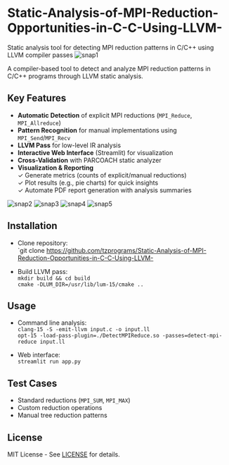 # Static-Analysis-of-MPI-Reduction-Opportunities-in-C-C-Using-LLVM-
Static analysis tool for detecting MPI reduction patterns in C/C++ using LLVM compiler passes
![snap1](https://github.com/user-attachments/assets/bd6f0bc7-9587-4d61-8f2b-ab0122260dd9)

A compiler-based tool to detect and analyze MPI reduction patterns in C/C++ programs through LLVM static analysis.
## Key Features  
- **Automatic Detection** of explicit MPI reductions (`MPI_Reduce`, `MPI_Allreduce`)  
- **Pattern Recognition** for manual implementations using `MPI_Send`/`MPI_Recv`  
- **LLVM Pass** for low-level IR analysis  
- **Interactive Web Interface** (Streamlit) for visualization  
- **Cross-Validation** with PARCOACH static analyzer  
- **Visualization & Reporting**  
  ✓ Generate metrics (counts of explicit/manual reductions)  
  ✓ Plot results (e.g., pie charts) for quick insights  
  ✓ Automate PDF report generation with analysis summaries  

![snap2](https://github.com/user-attachments/assets/19133f38-5d41-4e6a-8b28-5e746775dbab)
![snap3](https://github.com/user-attachments/assets/a73f7b9a-4fe4-4dd0-a80a-ee9b0c7aec70)
![snap4](https://github.com/user-attachments/assets/3ab736f4-9703-48a2-91a1-fa79440a3364)
![snap5](https://github.com/user-attachments/assets/9cedff34-8757-42d4-b1df-e052b1287e84)


## Installation  

- Clone repository:  
  `git clone https://github.com/tzprograms/Static-Analysis-of-MPI-Reduction-Opportunities-in-C-C-Using-LLVM-  

- Build LLVM pass:  
  `mkdir build && cd build`  
  `cmake -DLUM_DIR=/usr/lib/lum-15/cmake ..`  

## Usage  

- Command line analysis:  
  `clang-15 -S -emit-llvm input.c -o input.ll`  
  `opt-15 -load-pass-plugin=./DetectMPIReduce.so -passes=detect-mpi-reduce input.ll`  

- Web interface:  
  `streamlit run app.py`  

## Test Cases  

- Standard reductions (`MPI_SUM`, `MPI_MAX`)  
- Custom reduction operations  
- Manual tree reduction patterns


## License  

MIT License - See [LICENSE](LICENSE) for details.  
